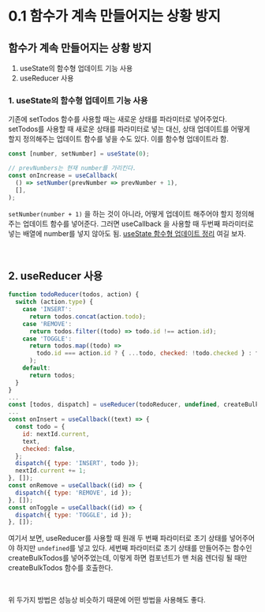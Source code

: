 # 0.1 함수가 계속 만들어지는 상황 방지

## 함수가 계속 만들어지는 상황 방지

1. useState의 함수형 업데이트 기능 사용
2. useReducer 사용

### 1. useState의 함수형 업데이트 기능 사용

기존에 setTodos 함수를 사용할 때는 새로운 상태를 파라미터로 넣어주었다. setTodos를 사용할 때 새로운 상태를 파라미터로 넣는 대신, 상태 업데이트를 어떻게 할지 정의해주는 업데이트 함수를 넣을 수도 있다. 이를 함수형 업데이트라 함.

```jsx
const [number, setNumber] = useState(0);

// prevNumbers는 현재 number를 가리킨다.
const onIncrease = useCallback(
  () => setNumber(prevNumber => prevNumber + 1),
  [],
);
```

`setNumber(number + 1)` 을 하는 것이 아니라, 어떻게 업데이트 해주어야 할지 정의해주는 업데이트 함수를 넣어준다. 그러면 useCallback 을 사용할 때 두번째 파라미터로 넣는 배열에 number를 넣지 않아도 됨. [useState 함수형 업데이트 정리](https://github.com/pozafly/TIL/blob/main/react/%EA%B8%B0%EB%B3%B8/2.3%20useState%EB%B9%84%EB%8F%99%EA%B8%B0%20%26%20%ED%95%A8%EC%88%98%ED%98%95%20%EC%97%85%EB%8D%B0%EC%9D%B4%ED%8A%B8.md) 여길 보자.

<br/>

## 2. useReducer 사용

```jsx
function todoReducer(todos, action) {
  switch (action.type) {
    case 'INSERT':
      return todos.concat(action.todo);
    case 'REMOVE':
      return todos.filter((todo) => todo.id !== action.id);
    case 'TOGGLE':
      return todos.map((todo) =>
        todo.id === action.id ? { ...todo, checked: !todo.checked } : todo,
      );
    default:
      return todos;
  }
}
...
const [todos, dispatch] = useReducer(todoReducer, undefined, createBulkTodos);
...
const onInsert = useCallback((text) => {
  const todo = {
    id: nextId.current,
    text,
    checked: false,
  };
  dispatch({ type: 'INSERT', todo });
  nextId.current += 1;
}, []);
const onRemove = useCallback((id) => {
  dispatch({ type: 'REMOVE', id });
}, []);
const onToggle = useCallback((id) => {
  dispatch({ type: 'TOGGLE', id });
}, []);
```

여기서 보면, useReducer를 사용할 때 원래 두 번째 파라미터로 초기 상태를 넣어주어야 하지만 `undefined`를 넣고 있다. 세번째 파라미터로 초기 상태를 만들어주는 함수인 createBulkTodos를 넣어주었는데, 이렇게 하면 컴포넌트가 맨 처음 렌더링 될 때만 createBulkTodos 함수를 호출한다.

<br/>

위 두가지 방법은 성능상 비슷하기 때문에 어떤 방법을 사용해도 좋다.
